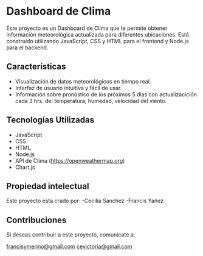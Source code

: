 # Dashboard de Clima

Este proyecto es un Dashboard de Clima que te permite obtener información meteorológica actualizada para diferentes ubicaciones. Está construido utilizando JavaScript, CSS y HTML para el frontend y Node.js para el backend.

## Características

- Visualización de datos meteorológicos en tiempo real.
- Interfaz de usuario intuitiva y fácil de usar.
- Información sobre pronóstico de los próximos 5 dias con actualizacición cada 3 hrs. de: temperatura, humedad, velocidad del viento.

## Tecnologías Utilizadas

- JavaScript
- CSS
- HTML
- Node.js
- API de Clima (https://openweathermap.org)
- Chart.js


## Propiedad intelectual

Este proyecto esta crado por:
-Cecilia Sanchez
-Francis Yañez

## Contribuciones

Si deseas contribuir a este proyecto, comunicate a:

francisymerino@gmail.com
cevictoria@gmail.com
